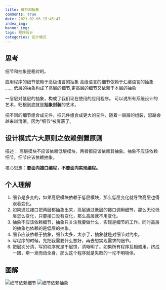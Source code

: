 ```yaml
---
title: 细节和抽象
commonts: true
date: 2021-02-06 15:45:47
index_img:
banner_img:
tags: 程序设计
categories: 设计模式
---
```

## 思考
细节和抽象是相对的。

<!-- more -->

应用程序的细节依赖于高级语言的抽象
高级语言的细节依赖于汇编语言的抽象
......
低层的抽象构成了高层的细节,更高层的细节又依赖于本层的抽象

一层层对低层的抽象，构成了我们现在使用的应用程序。
可以说所有系统设计的艺术，归根到底就是**抽象封装**的艺术。

把不同的细节组合成元件，把元件组合成更大的元件，随着一层层的组装，思路会越来越清晰，因为”细节“被屏蔽了。

## 设计模式六大原则之依赖倒置原则
描述：
高层模块不应该依赖低层模块，两者都应该依赖其抽象。抽象不应该依赖细节，细节应该依赖抽象。

核心思想：**要面向接口编程，不要面向实现编程。**

## 个人理解
1. 细节是多变的，如果高层模块依赖于低层模块，那么低层变化就导致高层也得跟着变化。
2. 如果通过接口把两层都抽象出来，高层通过低层的接口调用细节，那么无论低层怎么变化，只要接口没有变化，那么高层就不用变化。
3. 抽象不应该依赖细节，抽象只关注我要做什么，实现是细节的工作。同时高层的抽象也依赖的是低层的抽象。
4. 细节应该依赖于抽象，细节太多，太杂了，抽象就是对细节对约束。
5. 写程序的时候，先把我需要什么想好，再去想实现需求的细节。
6. 把层次分清，写的程序就是千层饼，清晰明了。如果所有程序互相调用，挤成一团，牵一发而动全身，那么这个程序就是失败的一坨不明物体。

## 图解
![细节依赖细节](https://cdn.jsdelivr.net/gh/impulses-1/BlogSource@0.0.7/images/设计模式/01.png)
![细节依赖抽象](https://cdn.jsdelivr.net/gh/impulses-1/BlogSource@0.0.7/images/设计模式/02.png)